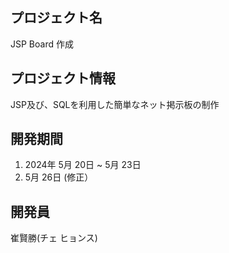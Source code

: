 ## プロジェクト名
JSP Board 作成

## プロジェクト情報
JSP及び、SQLを利用した簡単なネット掲示板の制作

## 開発期間
1. 2024年 5月 20日 ~ 5月 23日
2. 5月 26日 (修正）
     
## 開発員
崔賢勝(チェ ヒョンス)
